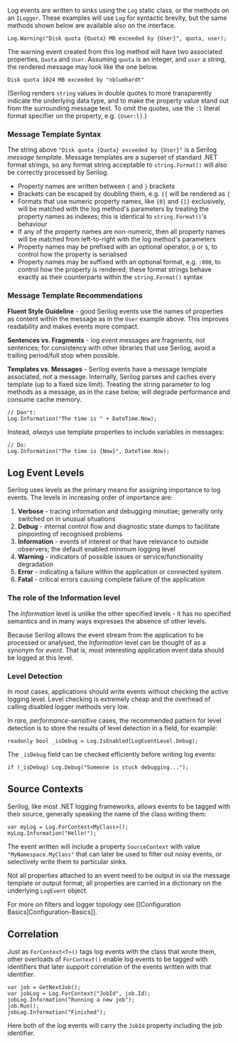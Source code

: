 Log events are written to sinks using the `Log` static class, or the methods on an `ILogger`. These examples will use `Log` for syntactic brevity, but the same methods shown below are available also on the interface.

```
Log.Warning("Disk quota {Quota} MB exceeded by {User}", quota, user);
```

The warning event created from this log method will have two associated properties, `Quota` and `User`. Assuming `quota` is an integer, and `user` a string, the rendered message may look like the one below.

```
Disk quota 1024 MB exceeded by "nblumhardt"
```

(Serilog renders `string` values in double quotes to more transparently indicate the underlying data type, and to make the property value stand out from the surrounding message text. To omit the quotes, use the `:l` literal format specifier on the property, e.g. `{User:l}`.)

### Message Template Syntax

The string above `"Disk quota {Quota} exceeded by {User}"` is a Serilog _message template_. Message templates are a superset of standard .NET format strings, so any format string acceptable to `string.Format()` will also be correctly processed by Serilog.

* Property names are written between `{` and `}` brackets
* Brackets can be escaped by doubling them, e.g. `{{` will be rendered as `{`
* Formats that use numeric property names, like `{0}` and `{1}` exclusively, will be matched with the log method's parameters by treating the property names as indexes; this is identical to `string.Format()`'s behaviour
* If any of the property names are non-numeric, then all property names will be matched from left-to-right with the log method's parameters
* Property names may be prefixed with an optional operator, `@` or `$`, to control how the property is serialised
* Property names may be suffixed with an optional format, e.g. `:000`, to control how the property is rendered; these format strings behave exactly as their counterparts within the `string.Format()` syntax

### Message Template Recommendations

**Fluent Style Guideline** - good Serilog events use the names of properties as content within the message as in the `User` example above. This improves readability and makes events more compact.

**Sentences vs. Fragments** - log event messages are fragments, not sentences; for consistency with other libraries that use Serilog, avoid a trailing period/full stop when possible.

**Templates vs. Messages** - Serilog events have a message template associated, _not_ a message. Internally, Serilog parses and caches every template (up to a fixed size limit). Treating the string parameter to log methods as a message, as in the case below, will degrade performance and consume cache memory.

```
// Don't:
Log.Information("The time is " + DateTime.Now);
```

Instead, _always_ use template properties to include variables in messages:

```
// Do:
Log.Information("The time is {Now}", DateTime.Now);
```

## Log Event Levels

Serilog uses levels as the primary means for assigning importance to log events. The levels in increasing order of importance are:

1. **Verbose** - tracing information and debugging minutiae; generally only switched on in unusual situations
2. **Debug** - internal control flow and diagnostic state dumps to facilitate pinpointing of recognised problems
3. **Information** - events of interest or that have relevance to outside observers; the default enabled minimum logging level
4. **Warning** - indicators of possible issues or service/functionality degradation
5. **Error** - indicating a failure within the application or connected system
6. **Fatal** - critical errors causing complete failure of the application

### The role of the Information level

The _Information_ level is unlike the other specified levels - it has no specified semantics and in many ways expresses the absence of other levels.

Because Serilog allows the event stream from the application to be processed or analysed, the _Information_ level can be thought of as a synonym for _event_. That is, most interesting application event data should be logged at this level.

### Level Detection

In most cases, applications should write events without checking the active logging level. Level checking is extremely cheap and the overhead of calling disabled logger methods very low.

In _rare, performance-sensitive_ cases, the recommended pattern for level detection is to store the results of level detection in a field, for example:

```
readonly bool _isDebug = Log.IsEnabled(LogEventLevel.Debug);
```

The `_isDebug` field can be checked efficiently before writing log events:

```
if (_isDebug) Log.Debug("Someone is stuck debugging...");
```

## Source Contexts

Serilog, like most .NET logging frameworks, allows events to be tagged with their source, generally speaking the name of the class writing them:

```
var myLog = Log.ForContext<MyClass>();
myLog.Information("Hello!");
```

The event written will include a property `SourceContext` with value `"MyNamespace.MyClass"` that can later be used to filter out noisy events, or selectively write them to particular sinks.

Not all properties attached to an event need to be output in via the message template or output format; all properties are carried in a dictionary on the underlying `LogEvent` object.

For more on filters and logger topology see [[Configuration Basics|Configuration-Basics]].

## Correlation

Just as `ForContext<T>()` tags log events with the class that wrote them, other overloads of `ForContext()` enable log events to be tagged with identifiers that later support correlation of the events written with that identifier.

```
var job = GetNextJob();
var jobLog = Log.ForContext("JobId", job.Id);
jobLog.Information("Running a new job");
job.Run();
jobLog.Information("Finished");
```

Here both of the log events will carry the `JobId` property including the job identifier.